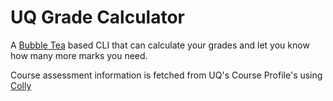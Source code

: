 # UQ Grade Calculator

A [Bubble Tea][bubbletea] based CLI that can calculate your grades and let you
know how many more marks you need.

Course assessment information is fetched from UQ's Course Profile's using [Colly][colly]

[bubbletea]: https://github.com/charmbracelet/bubbletea
[colly]: https://github.com/gocolly/colly
